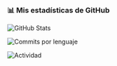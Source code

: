 ### 📊 Mis estadísticas de GitHub
![GitHub Stats](https://github-readme-stats.vercel.app/api?username=illousky&show_icons=true&theme=radical)

![Commits por lenguaje](https://github-readme-stats.vercel.app/api/top-langs/?username=illousky&layout=compact&theme=radical)

![Actividad](https://github-activity-graph.vercel.app/graph?username=illousky&theme=github-compact)

